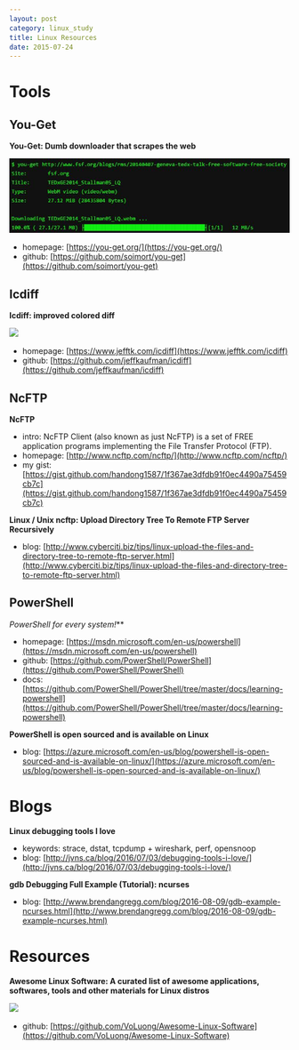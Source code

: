 ```yaml
---
layout: post
category: linux_study
title: Linux Resources
date: 2015-07-24
---
```


# Tools

## You-Get

**You-Get: Dumb downloader that scrapes the web**

![](/assets/linux_study/you-get.jpg)

- homepage: [https://you-get.org/](https://you-get.org/)
- github: [https://github.com/soimort/you-get](https://github.com/soimort/you-get)

## Icdiff

**Icdiff: improved colored diff**

![](https://www.jefftk.com/icdiff-css-demo-tall-2x.png)

- homepage: [https://www.jefftk.com/icdiff](https://www.jefftk.com/icdiff)
- github: [https://github.com/jeffkaufman/icdiff](https://github.com/jeffkaufman/icdiff)

## NcFTP

**NcFTP**

- intro: NcFTP Client (also known as just NcFTP) is a set of FREE application programs implementing the File Transfer Protocol (FTP).
- homepage: [http://www.ncftp.com/ncftp/](http://www.ncftp.com/ncftp/)
- my gist: [https://gist.github.com/handong1587/1f367ae3dfdb91f0ec4490a75459cb7c](https://gist.github.com/handong1587/1f367ae3dfdb91f0ec4490a75459cb7c)

**Linux / Unix ncftp: Upload Directory Tree To Remote FTP Server Recursively**

- blog: [http://www.cyberciti.biz/tips/linux-upload-the-files-and-directory-tree-to-remote-ftp-server.html](http://www.cyberciti.biz/tips/linux-upload-the-files-and-directory-tree-to-remote-ftp-server.html)

## PowerShell

*PowerShell for every system!***

- homepage: [https://msdn.microsoft.com/en-us/powershell](https://msdn.microsoft.com/en-us/powershell)
- github: [https://github.com/PowerShell/PowerShell](https://github.com/PowerShell/PowerShell)
- docs: [https://github.com/PowerShell/PowerShell/tree/master/docs/learning-powershell](https://github.com/PowerShell/PowerShell/tree/master/docs/learning-powershell)

**PowerShell is open sourced and is available on Linux**

- blog: [https://azure.microsoft.com/en-us/blog/powershell-is-open-sourced-and-is-available-on-linux/](https://azure.microsoft.com/en-us/blog/powershell-is-open-sourced-and-is-available-on-linux/)

# Blogs

**Linux debugging tools I love**

- keywords: strace, dstat, tcpdump + wireshark, perf, opensnoop
- blog: [http://jvns.ca/blog/2016/07/03/debugging-tools-i-love/](http://jvns.ca/blog/2016/07/03/debugging-tools-i-love/)

**gdb Debugging Full Example (Tutorial): ncurses**

- blog: [http://www.brendangregg.com/blog/2016-08-09/gdb-example-ncurses.html](http://www.brendangregg.com/blog/2016-08-09/gdb-example-ncurses.html)

# Resources

**Awesome Linux Software: A curated list of awesome applications, softwares, tools and other materials for Linux distros**

![](https://cloud.githubusercontent.com/assets/6733770/17458846/b8cca9ae-5bf7-11e6-85ba-e6f2461e82de.jpg)

- github: [https://github.com/VoLuong/Awesome-Linux-Software](https://github.com/VoLuong/Awesome-Linux-Software)
